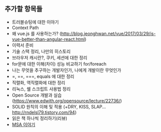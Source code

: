 ## 추가할 항목들

- 트러블슈팅에 대한 이야기
- Context Path
- 왜 vue.js 를 사용하는가? (http://blog.jeonghwan.net/vue/2017/03/29/is-vue-better-than-angular-react.html)
- 이력서 준비 
- 기술 스택 정리, 나만의 히스토리 
- 브라우저 캐시란?, 쿠키, 세션에 대한 정리
- for문에 대한 이해(차이) 성능 비교하기 for/foreach
- 나는 무엇을 추구하는 개발자인가, 나에게 개발이란 무엇인가
- =, ==, ===, equals 에 대한 정리
- 직렬화, 역직렬화에 대한 정리
- 리눅스, 쉘 스크립트 사용법 정리
- Open Source 개발과 실습 (https://www.edwith.org/opensource/lecture/22736/)
- SOLID 원칙의 이해 및 적용 (+DRY, KISS, SLAP... http://rndelsl79.tistory.com/94)
- 읽은 책 하나씩 정리하기(리뷰)
- [MSA 이야기](https://www.vobour.com/%EB%A7%88%EC%9D%B4%ED%81%AC%EB%A1%9C-%EC%84%9C%EB%B9%84%EC%8A%A4-msa-%EB%A5%BC-%EC%96%B4%EB%96%BB%EA%B2%8C-%EB%82%98%EB%88%8C%EA%B9%8C-ii-hj0fqxn3g)
